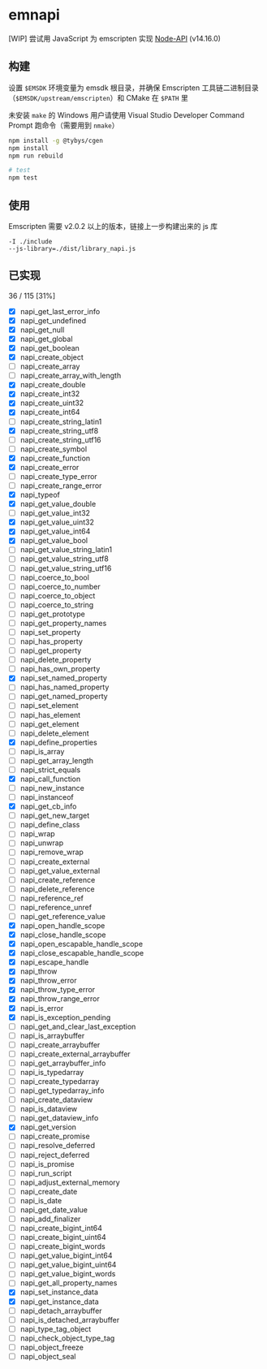 # emnapi

[WIP] 尝试用 JavaScript 为 emscripten 实现 [Node-API](https://nodejs.org/dist/latest-v14.x/docs/api/n-api.html) (v14.16.0)

## 构建

设置 `$EMSDK` 环境变量为 emsdk 根目录，并确保 Emscripten 工具链二进制目录（`$EMSDK/upstream/emscripten`）和 CMake 在 `$PATH` 里

未安装 `make` 的 Windows 用户请使用 Visual Studio Developer Command Prompt 跑命令（需要用到 `nmake`）

```bash
npm install -g @tybys/cgen
npm install
npm run rebuild

# test
npm test
```

## 使用

Emscripten 需要 v2.0.2 以上的版本，链接上一步构建出来的 js 库

```
-I ./include
--js-library=./dist/library_napi.js
```

## 已实现

36 / 115 \[31%\]

- [x] napi_get_last_error_info
- [x] napi_get_undefined
- [x] napi_get_null
- [x] napi_get_global
- [x] napi_get_boolean
- [x] napi_create_object
- [ ] napi_create_array
- [ ] napi_create_array_with_length
- [x] napi_create_double
- [x] napi_create_int32
- [x] napi_create_uint32
- [x] napi_create_int64
- [ ] napi_create_string_latin1
- [x] napi_create_string_utf8
- [ ] napi_create_string_utf16
- [ ] napi_create_symbol
- [x] napi_create_function
- [x] napi_create_error
- [ ] napi_create_type_error
- [ ] napi_create_range_error
- [x] napi_typeof
- [x] napi_get_value_double
- [ ] napi_get_value_int32
- [x] napi_get_value_uint32
- [x] napi_get_value_int64
- [x] napi_get_value_bool
- [ ] napi_get_value_string_latin1
- [ ] napi_get_value_string_utf8
- [ ] napi_get_value_string_utf16
- [ ] napi_coerce_to_bool
- [ ] napi_coerce_to_number
- [ ] napi_coerce_to_object
- [ ] napi_coerce_to_string
- [ ] napi_get_prototype
- [ ] napi_get_property_names
- [ ] napi_set_property
- [ ] napi_has_property
- [ ] napi_get_property
- [ ] napi_delete_property
- [ ] napi_has_own_property
- [x] napi_set_named_property
- [ ] napi_has_named_property
- [ ] napi_get_named_property
- [ ] napi_set_element
- [ ] napi_has_element
- [ ] napi_get_element
- [ ] napi_delete_element
- [x] napi_define_properties
- [ ] napi_is_array
- [ ] napi_get_array_length
- [ ] napi_strict_equals
- [x] napi_call_function
- [ ] napi_new_instance
- [ ] napi_instanceof
- [x] napi_get_cb_info
- [ ] napi_get_new_target
- [ ] napi_define_class
- [ ] napi_wrap
- [ ] napi_unwrap
- [ ] napi_remove_wrap
- [ ] napi_create_external
- [ ] napi_get_value_external
- [ ] napi_create_reference
- [ ] napi_delete_reference
- [ ] napi_reference_ref
- [ ] napi_reference_unref
- [ ] napi_get_reference_value
- [x] napi_open_handle_scope
- [x] napi_close_handle_scope
- [x] napi_open_escapable_handle_scope
- [x] napi_close_escapable_handle_scope
- [x] napi_escape_handle
- [x] napi_throw
- [x] napi_throw_error
- [x] napi_throw_type_error
- [x] napi_throw_range_error
- [x] napi_is_error
- [x] napi_is_exception_pending
- [ ] napi_get_and_clear_last_exception
- [ ] napi_is_arraybuffer
- [ ] napi_create_arraybuffer
- [ ] napi_create_external_arraybuffer
- [ ] napi_get_arraybuffer_info
- [ ] napi_is_typedarray
- [ ] napi_create_typedarray
- [ ] napi_get_typedarray_info
- [ ] napi_create_dataview
- [ ] napi_is_dataview
- [ ] napi_get_dataview_info
- [x] napi_get_version
- [ ] napi_create_promise
- [ ] napi_resolve_deferred
- [ ] napi_reject_deferred
- [ ] napi_is_promise
- [ ] napi_run_script
- [ ] napi_adjust_external_memory
- [ ] napi_create_date
- [ ] napi_is_date
- [ ] napi_get_date_value
- [ ] napi_add_finalizer
- [ ] napi_create_bigint_int64
- [ ] napi_create_bigint_uint64
- [ ] napi_create_bigint_words
- [ ] napi_get_value_bigint_int64
- [ ] napi_get_value_bigint_uint64
- [ ] napi_get_value_bigint_words
- [ ] napi_get_all_property_names
- [x] napi_set_instance_data
- [x] napi_get_instance_data
- [ ] napi_detach_arraybuffer
- [ ] napi_is_detached_arraybuffer
- [ ] napi_type_tag_object
- [ ] napi_check_object_type_tag
- [ ] napi_object_freeze
- [ ] napi_object_seal
